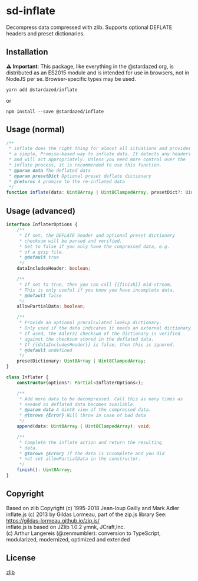 sd-inflate
==========
Decompress data compressed with zlib.
Supports optional DEFLATE headers and preset dictionaries.

Installation
------------
**⚠️ Important**: This package, like everything in the @stardazed org,
is distributed as an ES2015 module and is intended for use in browsers,
not in NodeJS per se. Browser-specific types may be used.

`yarn add @stardazed/inflate`

or

`npm install --save @stardazed/inflate`

Usage (normal)
--------------
```ts
/**
 * inflate does the right thing for almost all situations and provides
 * a simple, Promise-based way to inflate data. It detects any headers
 * and will act appropriately. Unless you need more control over the
 * inflate process, it is recommended to use this function.
 * @param data The deflated data
 * @param presetDict Optional preset deflate dictionary
 * @returns A promise to the re-inflated data
 */
function inflate(data: Uint8Array | Uint8ClampedArray, presetDict?: Uint8Array | Uint8ClampedArray): Promise<Uint8Array>;
```

Usage (advanced)
----------------
```ts
interface InflaterOptions {
	/**
	 * If set, the DEFLATE header and optional preset dictionary
	 * checksum will be parsed and verified.
	 * Set to false if you only have the compressed data, e.g.
	 * of a gzip file.
	 * @default true
	 */
	dataIncludesHeader: boolean;

	/**
	 * If set to true, then you can call {{finish}} mid-stream.
	 * This is only useful if you know you have incomplete data.
	 * @default false
	 */
	allowPartialData: boolean;

	/**
	 * Provide an optional precalculated lookup dictionary.
	 * Only used if the data indicates it needs an external dictionary.
	 * If used, the Adler32 checksum of the dictionary is verified
	 * against the checksum stored in the deflated data.
	 * If {{dataIncludesHeader}} is false, then this is ignored.
	 * @default undefined
	 */
	presetDictionary: Uint8Array | Uint8ClampedArray;
}

class Inflater {
	constructor(options?: Partial<InflaterOptions>);

	/**
	 * Add more data to be decompressed. Call this as many times as
	 * needed as deflated data becomes available.
	 * @param data A Uint8 view of the compressed data.
	 * @throws {Error} Will throw in case of bad data
	 */
	append(data: Uint8Array | Uint8ClampedArray): void;

	/**
	 * Complete the inflate action and return the resulting
	 * data.
	 * @throws {Error} If the data is incomplete and you did
	 * not set allowPartialData in the constructor.
	 */
	finish(): Uint8Array;
}
```

Copyright
---------
Based on zlib Copyright (c) 1995-2018 Jean-loup Gailly and Mark Adler<br>
inflate.js (c) 2013 by Gildas Lormeau, part of the zip.js library
See: https://gildas-lormeau.github.io/zip.js/<br>
inflate.js is based on JZlib 1.0.2 ymnk, JCraft,Inc.<br>
(c) Arthur Langereis (@zenmumbler): conversion to TypeScript, modularized,
modernized, optimized and extended<br>

License
-------
[zlib](https://www.zlib.net/zlib_license.html)
